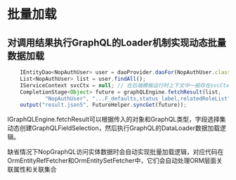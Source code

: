 # 批量加载

## 对调用结果执行GraphQL的Loader机制实现动态批量数据加载

```javascript
    IEntityDao<NopAuthUser> user = daoProvider.daoFor(NopAuthUser.class);
    List<NopAuthUser> list = user.findAll();
    IServiceContext svcCtx = null; // 在后端模板运行时上下文中一般存在svcCtx
    CompletionStage<Object> future = graphQLEngine.fetchResult(list,
            "NopAuthUser", "...F_defaults,status_label,relatedRoleList", svcCtx);
    output("result.json5", FutureHelper.syncGet(future));
```

IGraphQLEngine.fetchResult可以根据传入的对象和GraphQL类型，字段选择集动态创建GraphQLFieldSelection，然后执行GraphQL的DataLoader数据加载逻辑。

缺省情况下NopGraphQL访问实体数据时会自动实现批量加载逻辑，对应代码在OrmEntityRefFetcher和OrmEntitySetFetcher中，它们会自动处理ORM层面关联属性和关联集合
